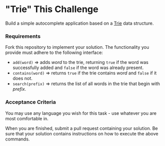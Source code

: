 # "Trie" This Challenge

Build a simple autocomplete application based on a [Trie](https://en.wikipedia.org/wiki/Trie) data structure.
 
### Requirements
Fork this repository to implement your solution. The functionality you provide must adhere to the following interface:
* `add(word)` => adds *word* to the trie, returning `true` if the word was successfully added and `false` if the word was already present.
* `contains(word)` => returns `true` if the trie contains *word* and `false` if it does not.
* `search(prefix)` => returns the list of all words in the trie that begin with *prefix*. 
 
### Acceptance Criteria
You may use any language you wish for this task - use whatever you are most comfortable in. 
 
When you are finished, submit a pull request containing your solution. Be sure that your solution contains instructions on how to execute the above commands.

